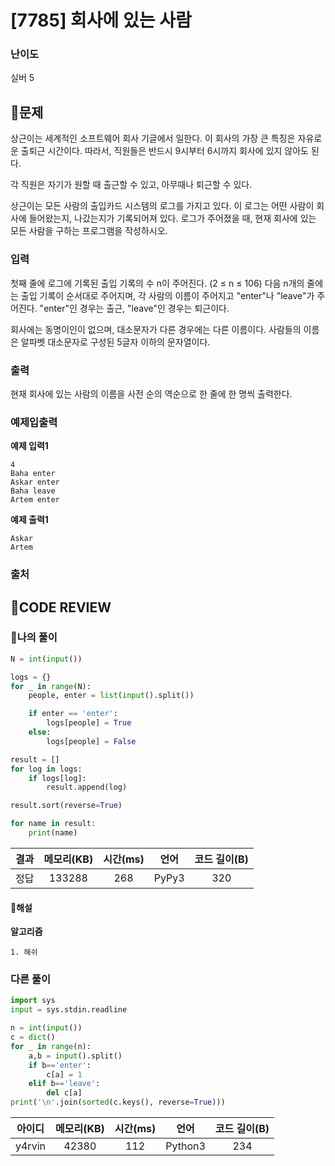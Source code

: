 # [7785] 회사에 있는 사람

### **난이도**
실버 5
## **📝문제**
상근이는 세계적인 소프트웨어 회사 기글에서 일한다. 이 회사의 가장 큰 특징은 자유로운 출퇴근 시간이다. 따라서, 직원들은 반드시 9시부터 6시까지 회사에 있지 않아도 된다.

각 직원은 자기가 원할 때 출근할 수 있고, 아무때나 퇴근할 수 있다.

상근이는 모든 사람의 출입카드 시스템의 로그를 가지고 있다. 이 로그는 어떤 사람이 회사에 들어왔는지, 나갔는지가 기록되어져 있다. 로그가 주어졌을 때, 현재 회사에 있는 모든 사람을 구하는 프로그램을 작성하시오.
### **입력**
첫째 줄에 로그에 기록된 출입 기록의 수 n이 주어진다. (2 ≤ n ≤ 106) 다음 n개의 줄에는 출입 기록이 순서대로 주어지며, 각 사람의 이름이 주어지고 "enter"나 "leave"가 주어진다. "enter"인 경우는 출근, "leave"인 경우는 퇴근이다.

회사에는 동명이인이 없으며, 대소문자가 다른 경우에는 다른 이름이다. 사람들의 이름은 알파벳 대소문자로 구성된 5글자 이하의 문자열이다.
### **출력**
현재 회사에 있는 사람의 이름을 사전 순의 역순으로 한 줄에 한 명씩 출력한다.
### **예제입출력**

**예제 입력1**

```
4
Baha enter
Askar enter
Baha leave
Artem enter
```

**예제 출력1**

```
Askar
Artem
```

### **출처**

## **🧐CODE REVIEW**

### **🧾나의 풀이**

```python
N = int(input())

logs = {}
for _ in range(N):
    people, enter = list(input().split())

    if enter == 'enter':
        logs[people] = True
    else:
        logs[people] = False

result = []
for log in logs:
    if logs[log]:
        result.append(log)

result.sort(reverse=True)

for name in result:
    print(name)
```

결과	| 메모리(KB) |	시간(ms) |	언어 |	코드 길이(B)
:----:|:-----:|:-----:|:-----:|:--------:
정답|133288|268|PyPy3|320
#### **📝해설**

**알고리즘**
```
1. 해쉬
```

### **다른 풀이**

```python
import sys
input = sys.stdin.readline

n = int(input())
c = dict()
for _ in range(n):
    a,b = input().split()
    if b=='enter':
        c[a] = 1
    elif b=='leave':
        del c[a]
print('\n'.join(sorted(c.keys(), reverse=True)))
```

아이디 | 메모리(KB) |	시간(ms) |	언어 |	코드 길이(B) 
:-----:|:-----:|:-----:|:----:|:--------:
y4rvin|42380|112|Python3|234